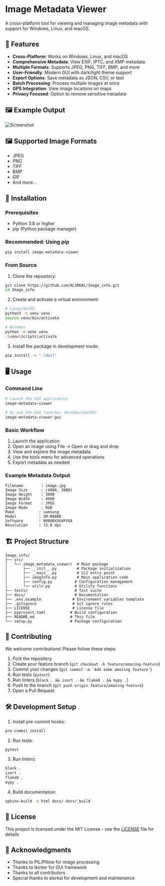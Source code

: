 # Image Metadata Viewer

A cross-platform tool for viewing and managing image metadata with support for Windows, Linux, and macOS.

## 🌟 Features

- **Cross-Platform**: Works on Windows, Linux, and macOS
- **Comprehensive Metadata**: View EXIF, IPTC, and XMP metadata
- **Multiple Formats**: Supports JPEG, PNG, TIFF, BMP, and more
- **User-Friendly**: Modern GUI with dark/light theme support
- **Export Options**: Save metadata as JSON, CSV, or text
- **Batch Processing**: Process multiple images at once
- **GPS Integration**: View image locations on maps
- **Privacy Focused**: Option to remove sensitive metadata

## 🖼️ Example Output

![Screenshot](https://user-images.githubusercontent.com/95968239/200285491-36b622f0-34d0-4261-8648-abdab3309467.jpg)

## 🖼️ Supported Image Formats

- JPEG
- PNG
- TIFF
- BMP
- GIF
- And more...

## 🚀 Installation

### Prerequisites
- Python 3.8 or higher
- pip (Python package manager)

### Recommended: Using pip
```bash
pip install image-metadata-viewer
```

### From Source
1. Clone the repository:
```bash
git clone https://github.com/ALSRKAL/Image_info.git
cd Image_info
```

2. Create and activate a virtual environment:
```bash
# Linux/macOS
python3 -m venv venv
source venv/bin/activate

# Windows
python -m venv venv
.\venv\Scripts\activate
```

3. Install the package in development mode:
```bash
pip install -e ".[dev]"
```

## 🖥️ Usage

### Command Line
```bash
# Launch the GUI application
image-metadata-viewer

# Or use the GUI launcher (Windows/macOS)
image-metadata-viewer-gui
```

### Basic Workflow
1. Launch the application
2. Open an image using File → Open or drag and drop
3. View and explore the image metadata
4. Use the tools menu for advanced operations
5. Export metadata as needed

### Example Metadata Output

```
Filename        : image.jpg
Image Size      : (4000, 3000)
Image Height    : 3000
Image Width     : 4000
Image Format    : JPEG
Image Mode      : RGB
Make           : samsung
Model          : SM-N986B
Software       : N986BXXU4FVGA
Resolution     : 72.0 dpi
```

## 🏗️ Project Structure

```
Image_info/
├── src/
│   └── image_metadata_viewer/  # Main package
│       ├── __init__.py         # Package initialization
│       ├── __main__.py         # CLI entry point
│       ├── imagInfo.py         # Main application code
│       ├── config.py          # Configuration management
│       └── utils.py           # Utility functions
├── tests/                     # Test suite
├── docs/                      # Documentation
├── .env.example              # Environment variables template
├── .gitignore                # Git ignore rules
├── LICENSE                   # License file
├── pyproject.toml           # Build configuration
├── README.md                # This file
└── setup.py                 # Package configuration
```

## 🤝 Contributing

We welcome contributions! Please follow these steps:

1. Fork the repository
2. Create your feature branch (`git checkout -b feature/amazing-feature`)
3. Commit your changes (`git commit -m 'Add some amazing feature'`)
4. Run tests (`pytest`)
5. Run linters (`black . && isort . && flake8 . && mypy .`)
6. Push to the branch (`git push origin feature/amazing-feature`)
7. Open a Pull Request

## 🛠️ Development Setup

1. Install pre-commit hooks:
```bash
pre-commit install
```

2. Run tests:
```bash
pytest
```

3. Run linters:
```bash
black .
isort .
flake8 .
mypy .
```

4. Build documentation:
```bash
sphinx-build -b html docs/ docs/_build
```

## 📄 License

This project is licensed under the MIT License - see the [LICENSE](LICENSE) file for details

## 🙏 Acknowledgments

- Thanks to PIL/Pillow for image processing
- Thanks to tkinter for GUI framework
- Thanks to all contributors
- Special thanks to alsrkal for development and maintenance
